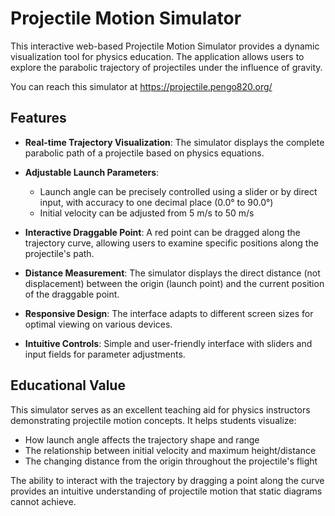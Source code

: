 # Projectile Motion Simulator

This interactive web-based Projectile Motion Simulator provides a dynamic visualization tool for physics education. The application allows users to explore the parabolic trajectory of projectiles under the influence of gravity.

You can reach this simulator at https://projectile.pengo820.org/

## Features

- **Real-time Trajectory Visualization**: The simulator displays the complete parabolic path of a projectile based on physics equations.

- **Adjustable Launch Parameters**: 
  - Launch angle can be precisely controlled using a slider or by direct input, with accuracy to one decimal place (0.0° to 90.0°)
  - Initial velocity can be adjusted from 5 m/s to 50 m/s

- **Interactive Draggable Point**: A red point can be dragged along the trajectory curve, allowing users to examine specific positions along the projectile's path.

- **Distance Measurement**: The simulator displays the direct distance (not displacement) between the origin (launch point) and the current position of the draggable point.

- **Responsive Design**: The interface adapts to different screen sizes for optimal viewing on various devices.

- **Intuitive Controls**: Simple and user-friendly interface with sliders and input fields for parameter adjustments.

## Educational Value

This simulator serves as an excellent teaching aid for physics instructors demonstrating projectile motion concepts. It helps students visualize:

- How launch angle affects the trajectory shape and range
- The relationship between initial velocity and maximum height/distance
- The changing distance from the origin throughout the projectile's flight

The ability to interact with the trajectory by dragging a point along the curve provides an intuitive understanding of projectile motion that static diagrams cannot achieve.

